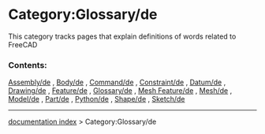 # Category:Glossary/de
This category tracks pages that explain definitions of words related to FreeCAD

### Contents:

[Assembly/de](Assembly/de.md) , [Body/de](Body/de.md) , [Command/de](Command/de.md) , [Constraint/de](Constraint/de.md) , [Datum/de](Datum/de.md) , [Drawing/de](Drawing/de.md) , [Feature/de](Feature/de.md) , [Glossary/de](Glossary/de.md) , [Mesh Feature/de](Mesh_Feature/de.md) , [Mesh/de](Mesh/de.md) , [Model/de](Model/de.md) , [Part/de](Part/de.md) , [Python/de](Python/de.md) , [Shape/de](Shape/de.md) , [Sketch/de](Sketch/de.md)

---
[documentation index](../README.md) > Category:Glossary/de
